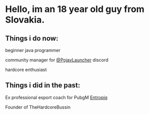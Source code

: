 # Hello, im an 18 year old guy from Slovakia.

## Things i do now: 

beginner java programmer

community manager for [@PojavLauncher](https://github.com/PojavLauncherTeam/PojavLauncher) discord

hardcore enthusiast

## Things i did in the past:

Ex professional esport coach for PubgM [Entropiq](https://www.entropiq.gg/)

Founder of TheHardcoreBussin


